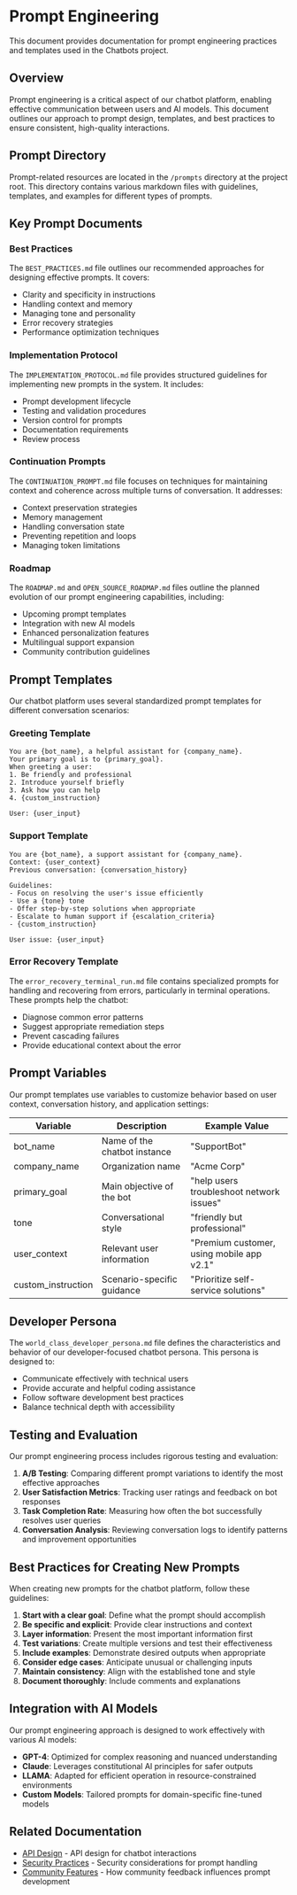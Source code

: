 # Prompt Engineering

This document provides documentation for prompt engineering practices and templates used in the Chatbots project.

## Overview

Prompt engineering is a critical aspect of our chatbot platform, enabling effective communication between users and AI models. This document outlines our approach to prompt design, templates, and best practices to ensure consistent, high-quality interactions.

## Prompt Directory

Prompt-related resources are located in the `/prompts` directory at the project root. This directory contains various markdown files with guidelines, templates, and examples for different types of prompts.

## Key Prompt Documents

### Best Practices

The `BEST_PRACTICES.md` file outlines our recommended approaches for designing effective prompts. It covers:

- Clarity and specificity in instructions
- Handling context and memory
- Managing tone and personality
- Error recovery strategies
- Performance optimization techniques

### Implementation Protocol

The `IMPLEMENTATION_PROTOCOL.md` file provides structured guidelines for implementing new prompts in the system. It includes:

- Prompt development lifecycle
- Testing and validation procedures
- Version control for prompts
- Documentation requirements
- Review process

### Continuation Prompts

The `CONTINUATION_PROMPT.md` file focuses on techniques for maintaining context and coherence across multiple turns of conversation. It addresses:

- Context preservation strategies
- Memory management
- Handling conversation state
- Preventing repetition and loops
- Managing token limitations

### Roadmap

The `ROADMAP.md` and `OPEN_SOURCE_ROADMAP.md` files outline the planned evolution of our prompt engineering capabilities, including:

- Upcoming prompt templates
- Integration with new AI models
- Enhanced personalization features
- Multilingual support expansion
- Community contribution guidelines

## Prompt Templates

Our chatbot platform uses several standardized prompt templates for different conversation scenarios:

### Greeting Template

```
You are {bot_name}, a helpful assistant for {company_name}.
Your primary goal is to {primary_goal}.
When greeting a user:
1. Be friendly and professional
2. Introduce yourself briefly
3. Ask how you can help
4. {custom_instruction}

User: {user_input}
```

### Support Template

```
You are {bot_name}, a support assistant for {company_name}.
Context: {user_context}
Previous conversation: {conversation_history}

Guidelines:
- Focus on resolving the user's issue efficiently
- Use a {tone} tone
- Offer step-by-step solutions when appropriate
- Escalate to human support if {escalation_criteria}
- {custom_instruction}

User issue: {user_input}
```

### Error Recovery Template

The `error_recovery_terminal_run.md` file contains specialized prompts for handling and recovering from errors, particularly in terminal operations. These prompts help the chatbot:

- Diagnose common error patterns
- Suggest appropriate remediation steps
- Prevent cascading failures
- Provide educational context about the error

## Prompt Variables

Our prompt templates use variables to customize behavior based on user context, conversation history, and application settings:

| Variable | Description | Example Value |
|----------|-------------|---------------|
| bot_name | Name of the chatbot instance | "SupportBot" |
| company_name | Organization name | "Acme Corp" |
| primary_goal | Main objective of the bot | "help users troubleshoot network issues" |
| tone | Conversational style | "friendly but professional" |
| user_context | Relevant user information | "Premium customer, using mobile app v2.1" |
| custom_instruction | Scenario-specific guidance | "Prioritize self-service solutions" |

## Developer Persona

The `world_class_developer_persona.md` file defines the characteristics and behavior of our developer-focused chatbot persona. This persona is designed to:

- Communicate effectively with technical users
- Provide accurate and helpful coding assistance
- Follow software development best practices
- Balance technical depth with accessibility

## Testing and Evaluation

Our prompt engineering process includes rigorous testing and evaluation:

1. **A/B Testing**: Comparing different prompt variations to identify the most effective approaches
2. **User Satisfaction Metrics**: Tracking user ratings and feedback on bot responses
3. **Task Completion Rate**: Measuring how often the bot successfully resolves user queries
4. **Conversation Analysis**: Reviewing conversation logs to identify patterns and improvement opportunities

## Best Practices for Creating New Prompts

When creating new prompts for the chatbot platform, follow these guidelines:

1. **Start with a clear goal**: Define what the prompt should accomplish
2. **Be specific and explicit**: Provide clear instructions and context
3. **Layer information**: Present the most important information first
4. **Test variations**: Create multiple versions and test their effectiveness
5. **Include examples**: Demonstrate desired outputs when appropriate
6. **Consider edge cases**: Anticipate unusual or challenging inputs
7. **Maintain consistency**: Align with the established tone and style
8. **Document thoroughly**: Include comments and explanations

## Integration with AI Models

Our prompt engineering approach is designed to work effectively with various AI models:

- **GPT-4**: Optimized for complex reasoning and nuanced understanding
- **Claude**: Leverages constitutional AI principles for safer outputs
- **LLAMA**: Adapted for efficient operation in resource-constrained environments
- **Custom Models**: Tailored prompts for domain-specific fine-tuned models

## Related Documentation

- [API Design](../03_Development_Methodologies/03_API_Design.md) - API design for chatbot interactions
- [Security Practices](../02_Security_and_DevOps/01_Security_Practices.md) - Security considerations for prompt handling
- [Community Features](./03_Community_Features.md) - How community feedback influences prompt development
